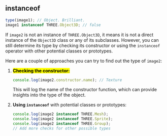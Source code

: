 ## instanceof

```js
type(image1); // Object. Brilliant.
image1 instanceof THREE.Object3D; // false
```

If `image2` is not an instance of `THREE.Object3D`, it means it is not a direct instance of the `Object3D` class or any of its subclasses. However, you can still determine its type by checking its constructor or using the `instanceof` operator with other potential classes or prototypes.

Here are a couple of approaches you can try to find out the type of `image2`:

1. <mark>**Checking the constructor:**</mark>

   ```javascript
   console.log(image2.constructor.name); // Texture
   ```

   This will log the name of the constructor function, which can provide insights into the type of the object.

2. **Using `instanceof`** with potential classes or prototypes:

   ```javascript
   console.log(image2 instanceof THREE.Mesh);
   console.log(image2 instanceof THREE.Sprite);
   console.log(image2 instanceof THREE.Group);   
   // Add more checks for other possible types
   ```

<br>
